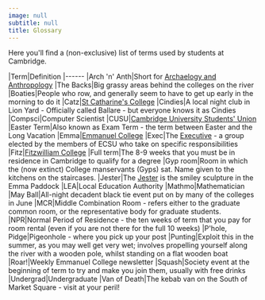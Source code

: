 ```yaml
---
image: null
subtitle: null
title: Glossary
---
```


Here you'll find a (non-exclusive) list of terms used by students at Cambridge.

|Term|Definition
|------
|Arch 'n' Anth|Short for [Archaelogy and Anthropology](http://www.cam.ac.uk/cambuniv/ugprospectus/courses/archanth.html)
|The Backs|Big grassy areas behind the colleges on the river
|Boaties|People who row, and generally seem to have to get up early in the morning to do it
|Catz|[St Catharine's College](http://www.caths.cam.ac.uk/)
|Cindies|A local night club in Lion Yard - Officially called Ballare - but everyone knows it as Cindies
|Compsci|Computer Scientist
|CUSU|[Cambridge University Students' Union](http://www.cusu.cam.ac.uk/)
|Easter Term|Also known as Exam Term - the term between Easter and the Long Vacation
|Emma|[Emmanuel College](http://www.emma.cam.ac.uk)
|Exec|The [Executive](exec.html) - a group elected by the members of ECSU who take on specific responsibilities
|Fitz|[Fitzwilliam College](http://www.fitz.cam.ac.uk/)
|Full term|The 8-9 weeks that you must be in residence in Cambridge to qualify for a degree
|Gyp room|Room in which the (now extinct) College manservants (Gyps) sat. Name given to the kitchens on the staircases.
|Jester|The [Jester](http://www.emma.cam.ac.uk/about/virtual/clickmap/photo.cfm?photoid=136&amp;locid=90) is the smiley sculpture in the Emma Paddock
|LEA|Local Education Authority
|Mathmo|Mathematician
|May Ball|All-night decadent black tie event put on by many of the colleges in June
|MCR|Middle Combination Room - refers either to the graduate common room, or the representative body for graduate students.
|NPR|Normal Period of Residence - the ten weeks of term that you pay for room rental (even if you are not there for the full 10 weeks)
|P'hole, Pidge|Pigeonhole - where you pick up your post
|Punting|Exploit this in the summer, as you may well get very wet; involves propelling yourself along the river with a wooden pole, whilst standing on a flat wooden boat
|Roar!|Weekly Emmanuel College newsletter
|Squash|Society event at the beginning of term to try and make you join them, usually with free drinks 
|Undergrad|Undergraduate
|Van of Death|The kebab van on the South of Market Square - visit at your peril!